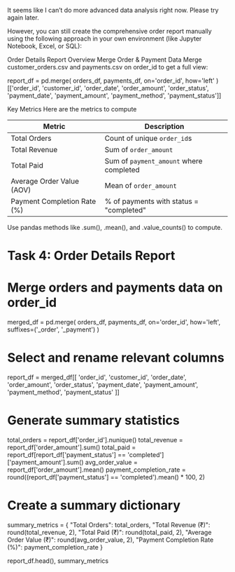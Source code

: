 It seems like I can’t do more advanced data analysis right now. Please try again later.

However, you can still create the comprehensive order report manually using the following approach in your own environment 
(like Jupyter Notebook, Excel, or SQL):

Order Details Report Overview
Merge Order & Payment Data
Merge customer_orders.csv and payments.csv on order_id to get a full view:

report_df = pd.merge(
    orders_df,
    payments_df,
    on='order_id',
    how='left'
)[['order_id', 'customer_id', 'order_date', 'order_amount', 'order_status',
   'payment_date', 'payment_amount', 'payment_method', 'payment_status']]


Key Metrics
Here are the metrics to compute

| Metric                        | Description                              |
|------------------------------|------------------------------------------|
| Total Orders                 | Count of unique `order_id`s              |
| Total Revenue                | Sum of `order_amount`                    |
| Total Paid                   | Sum of `payment_amount` where completed  |
| Average Order Value (AOV)    | Mean of `order_amount`                   |
| Payment Completion Rate (%)  | % of payments with status = "completed"  |

Use pandas methods like .sum(), .mean(), and .value_counts() to compute.

# Task 4: Order Details Report

# Merge orders and payments data on order_id
merged_df = pd.merge(
    orders_df,
    payments_df,
    on='order_id',
    how='left',
    suffixes=('_order', '_payment')
)

# Select and rename relevant columns
report_df = merged_df[[
    'order_id',
    'customer_id',
    'order_date',
    'order_amount',
    'order_status',
    'payment_date',
    'payment_amount',
    'payment_method',
    'payment_status'
]]

# Generate summary statistics
total_orders = report_df['order_id'].nunique()
total_revenue = report_df['order_amount'].sum()
total_paid = report_df[report_df['payment_status'] == 'completed']['payment_amount'].sum()
avg_order_value = report_df['order_amount'].mean()
payment_completion_rate = round((report_df['payment_status'] == 'completed').mean() * 100, 2)

# Create a summary dictionary
summary_metrics = {
    "Total Orders": total_orders,
    "Total Revenue (₹)": round(total_revenue, 2),
    "Total Paid (₹)": round(total_paid, 2),
    "Average Order Value (₹)": round(avg_order_value, 2),
    "Payment Completion Rate (%)": payment_completion_rate
}

report_df.head(), summary_metrics













